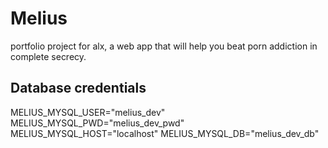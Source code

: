 # Melius

portfolio project for alx, a web app that will help you beat porn addiction in complete secrecy.

## Database credentials

MELIUS_MYSQL_USER="melius_dev"
MELIUS_MYSQL_PWD="melius_dev_pwd"
MELIUS_MYSQL_HOST="localhost"
MELIUS_MYSQL_DB="melius_dev_db"
